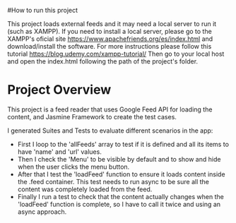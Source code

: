 #How to run this project

This project loads external feeds and it may need a local server to run it (such as XAMPP). 
If you need to install a local server, please go to the XAMPP's oficial site https://www.apachefriends.org/es/index.html
and download/install the software. 
For more instructions please follow this tutorial https://blog.udemy.com/xampp-tutorial/
Then go to your local host and open the index.html following the path of the project's folder.

# Project Overview

This project is a feed reader that uses Google Feed API for loading the content, and Jasmine Framework to create the test cases. 

I generated Suites and Tests to evaluate different scenarios in the app:

- First I loop to the 'allFeeds' array to test if it is defined and all its items to have 'name' and 'url' values.
- Then I check the 'Menu' to be visible by default and to show and hide when the user clicks the menu button.
- After that I test the 'loadFeed' function to ensure it loads content inside the .feed container. This test needs to run async to be sure all the content was completely loaded from the feed.
- Finally I run a test to check that the content actually changes when the 'loadFeed' function is complete, so I have to call it twice and using an async approach.
